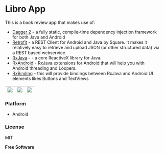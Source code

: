 # Libro App
This is a book review app that makes use of:
  - [Dagger 2][df1] - a fully static, compile-time dependency injection framework for both Java and Android
  - [Retrofit][df2] - a REST Client for Android and Java by Square. 
  It makes it relatively easy to retrieve and upload JSON (or other structured data) via a REST based webservice.
  - [RxJava][df3] - - a core ReactiveX library for Java.
  - [RxAndroid][df4] - RxJava extensions for Android that will help you with Android threading and Loopers.
  - [RxBinding][df5] - this will provide bindings between RxJava and Android UI elements likes Buttons and TextViews
    
| <img src="https://user-images.githubusercontent.com/15886199/31001796-0f568664-a4ef-11e7-9098-6db60f40c706.png">      | <img src="https://user-images.githubusercontent.com/15886199/31001799-163af780-a4ef-11e7-8bb1-7812e1d20c9f.png"> | <img src="https://user-images.githubusercontent.com/15886199/31001802-18693b70-a4ef-11e7-86ba-dbb6057d1254.png"> |
| ------------- |:-------------:| -----:|


### Platform

* Android
 

### License

MIT

**Free Software**


  
  
  [df1]: <https://github.com/google/dagger>
  [df2]: <https://github.com/square/retrofit>
  [df3]: <https://github.com/ReactiveX/RxJava>
  [df4]: <https://github.com/ReactiveX/RxAndroid>
  [df5]: <https://github.com/JakeWharton/RxBinding>
  
  

